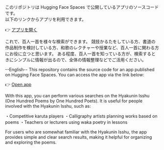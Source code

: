 このリポジトリは Hugging Face Spaces で公開しているアプリのソースコードです。  
以下のリンクからアプリを利用できます。  

👉 [アプリを開く](https://huggingface.co/spaces/Nagatatsu/hyakuninIsshu-search)

これで、百人一首を様々な検索ができます。
競技かるたをしている方、書道の作品制作を検討している方、和歌のレクチャーや授業など、百人一首に関わる方にお役に立つと思います。
ある程度、百人一首を知っている方が、検索するときにシンプルに情報が出るので、全体の情報整理などでご活用ください。

--English--
This repository contains the source code for an app published on Hugging Face Spaces.
You can access the app via the link below:

👉 [Open app](https://huggingface.co/spaces/Nagatatsu/hyakuninIsshu-search)

With this app, you can perform various searches on the Hyakunin Isshu (One Hundred Poems by One Hundred Poets).
It is useful for people involved with the Hyakunin Isshu, such as:

・Competitive karuta players
・Calligraphy artists planning works based on poems
・Teachers or lecturers using waka poetry in lessons

For users who are somewhat familiar with the Hyakunin Isshu, the app provides simple and clear search results, making it helpful for organizing and exploring the poems.

